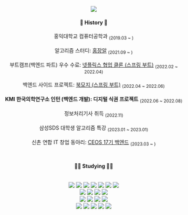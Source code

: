 <div align="center">
<img src="https://capsule-render.vercel.app/api?type=cylinder&color=auto&height=200&section=header&text=Hyejun%20Seo&fontSize=90&animation=blinking" />
<br/>
  
####  🌠 History 🌠
  <p>홍익대학교 컴퓨터공학과 <sub/>(2019.03 ~ )<sub/></br>
  <p>알고리즘 스터디: <a href="https://github.com/shj718/hongjangal">홍장알</a> <sub/>(2021.09 ~ )<sub/></br>
  <p>부트캠프(백엔드 파트) 우수 수료: <a href="https://github.com/shj718/netflix-server">넷플릭스 협업 클론 (스프링 부트)</a> <sub/>(2022.02 ~ 2022.04)<sub/></br>
  <p>백엔드 사이드 프로젝트: <a href="https://github.com/shj718/bookmoji">북모지 (스프링 부트)</a> <sub/>(2022.04 ~ 2022.06)<sub/></br>
  <p><b>KMI 한국의학연구소 인턴 (백엔드 개발): 디지털 식권 프로젝트</b> <sub/>(2022.06 ~ 2022.08)<sub/></br>
  <p>정보처리기사 취득 <sub/>(2022.11)<sub/></br>
  <p>삼성SDS 대학생 알고리즘 특강 <sub/>(2023.01 ~ 2023.01)<sub/></br>
  <p>신촌 연합 IT 창업 동아리: <a href="https://github.com/CEOS-Developers">CEOS 17기 백엔드</a> <sub/>(2023.03 ~ )<sub/></br>
  
<br/>
  
<br/>
  
####  👩‍💻 Studying 👩‍💻
  
<br/>
<img src="https://img.shields.io/badge/C-A8B9CC?style=for-the-badge&logo=C&logoColor=white">
<img src="https://img.shields.io/badge/C++-00599C?style=for-the-badge&logo=C++&logoColor=white">
<img src="https://img.shields.io/badge/Java-007396?style=for-the-badge&logo=Java&logoColor=white">
<img src="https://img.shields.io/badge/Python-3776AB?style=for-the-badge&logo=Python&logoColor=white">
<img src="https://img.shields.io/badge/HTML5-E34F26?style=for-the-badge&logo=HTML5&logoColor=white">
<img src="https://img.shields.io/badge/CSS3-1572B6?style=for-the-badge&logo=CSS3&logoColor=white">
<img src="https://img.shields.io/badge/JavaScript-F7DF1E?style=for-the-badge&logo=JavaScript&logoColor=white"> <br>

<img src="https://img.shields.io/badge/Spring-6DB33F?style=for-the-badge&logo=Spring&logoColor=white">
<img src="https://img.shields.io/badge/Spring%20Boot-6DB33F?style=for-the-badge&logo=Spring%20Boot&logoColor=white">
<img src="https://img.shields.io/badge/Django-092E20?style=for-the-badge&logo=Django&logoColor=white">
<img src="https://img.shields.io/badge/Amazon%20AWS-232F3E?style=for-the-badge&logo=Amazon%20AWS&logoColor=white"> <br>

<img src="https://img.shields.io/badge/Linux-FCC624?style=for-the-badge&logo=Linux&logoColor=white">
<img src="https://img.shields.io/badge/NGINX-009639?style=for-the-badge&logo=NGINX&logoColor=white">
<img src="https://img.shields.io/badge/Oracle-F80000?style=for-the-badge&logo=Oracle&logoColor=white">
<img src="https://img.shields.io/badge/MySQL-4479A1?style=for-the-badge&logo=MySQL&logoColor=white"> <br>

<img src="https://img.shields.io/badge/Docker-2496ED?style=for-the-badge&logo=Docker&logoColor=white">
<img src="https://img.shields.io/badge/Kubernetes-326CE5?style=for-the-badge&logo=Kubernetes&logoColor=white">
<img src="https://img.shields.io/badge/Git-F05032?style=for-the-badge&logo=Git&logoColor=white">
<img src="https://img.shields.io/badge/GitHub-181717?style=for-the-badge&logo=GitHub&logoColor=white">
<img src="https://img.shields.io/badge/Postman-FF6C37?style=for-the-badge&logo=Postman&logoColor=white">
</div>
